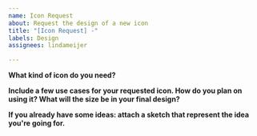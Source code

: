 ```yaml
---
name: Icon Request
about: Request the design of a new icon
title: "[Icon Request] -"
labels: Design
assignees: lindameijer

---
```


**What kind of icon do you need?**

**Include a few use cases for your requested icon. How do you plan on using it? What will the size be in your final design?**

**If you already have some ideas: attach a sketch that represent the idea you're going for.**
